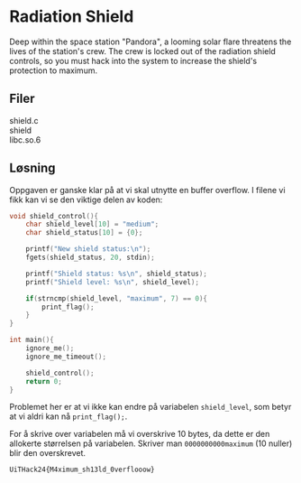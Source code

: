 # Radiation Shield
Deep within the space station "Pandora", a looming solar flare threatens the lives of the station's crew. The crew is locked out of the radiation shield controls, so you must hack into the system to increase the shield's protection to maximum.

## Filer
shield.c\
shield\
libc.so.6

## Løsning
Oppgaven er ganske klar på at vi skal utnytte en buffer overflow. I filene vi fikk kan vi se den viktige delen av koden:

```c
void shield_control(){
    char shield_level[10] = "medium";
    char shield_status[10] = {0};

    printf("New shield status:\n");
    fgets(shield_status, 20, stdin);

    printf("Shield status: %s\n", shield_status);
    printf("Shield level: %s\n", shield_level);

    if(strncmp(shield_level, "maximum", 7) == 0){
        print_flag();
    }
}

int main(){
    ignore_me();
    ignore_me_timeout();

    shield_control();
    return 0;
}
```
Problemet her er at vi ikke kan endre på variabelen `shield_level`, som betyr at vi aldri kan nå `print_flag();`.

For å skrive over variabelen må vi overskrive 10 bytes, da dette er den allokerte størrelsen på variabelen. Skriver man `0000000000maximum` (10 nuller) blir den overskrevet.

`UiTHack24{M4ximum_sh13ld_0verflooow}`